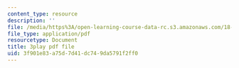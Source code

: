 ```yaml
---
content_type: resource
description: ''
file: /media/https%3A/open-learning-course-data-rc.s3.amazonaws.com/18-01sc-single-variable-calculus-fall-2010/3f901e83a75d7d41dc749da5791f2ff0_kCPVBl953eY.pdf
file_type: application/pdf
resourcetype: Document
title: 3play pdf file
uid: 3f901e83-a75d-7d41-dc74-9da5791f2ff0
---
```

